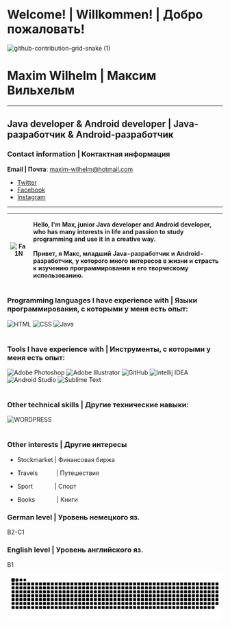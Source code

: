 # Welcome! | Willkommen! | Добро пожаловать! 

![github-contribution-grid-snake (1)](https://user-images.githubusercontent.com/69854595/201497399-2e0a2af5-9a88-4297-96df-d6dea0d89153.gif)

# Maxim Wilhelm | Максим Вильхельм

***
## Java developer & Android developer | Java-разработчик & Android-разработчик


### **Contact information | Контактная информация**
**Email | Почта**: maxim-wilhelm@hotmail.com
* <a href="https://twitter.com/maxisssrude/">Twitter</a>
* <a href="https://www.facebook.com/maxisssrude">Facebook</a>
* <a href="https://www.instagram.com/maxisss.ru.de/">Instagram</a>


  
***

![Fa1N](https://user-images.githubusercontent.com/69854595/201501421-ef01f5b9-fe99-452e-957f-afad366122ab.jpg) | <p align="left"> Hello, I'm Max, junior Java developer and Android developer, who has many interests in life and passion to study programming and use it in a creative way. <br> <br> Привет, я Макс, младший Java-разработчик и Android-разработчик, у которого много интересов в жизни и страсть к изучению программирования и его творческому использованию. </p>
 ------------ | -------------

### Programming languages I have experience with | Языки программирования, с которыми у меня есть опыт:
<div >
<img src="https://user-images.githubusercontent.com/69854595/201545725-d6c33f98-572a-4323-a7aa-9bbfdd06e9a2.jpg" alt="HTML" height="95">
<img src="https://user-images.githubusercontent.com/69854595/201545753-6a66aed1-da44-4b17-913a-24d27de21b8a.jpg" alt="CSS" height="95">
<img src="https://user-images.githubusercontent.com/69854595/201545779-b541ef35-9c2a-4db6-920e-2409f8e6c3ce.jpg" alt="Java" height="95">
</div>
<br>

### Tools I have experience with | Инструменты, с которыми у меня есть опыт:
<div>
<img src="https://user-images.githubusercontent.com/69854595/201545846-c32aa67b-7598-4a11-8b20-0f9ee84ac605.jpg" alt="Adobe Photoshop" height="140">
<img src="https://user-images.githubusercontent.com/69854595/201545888-b95d7db5-30cb-4560-8670-65d9816064b3.jpg" alt="Adobe Illustrator" height="140">
<img src="https://user-images.githubusercontent.com/69854595/201545925-120ff694-5eb4-482d-8cc1-5971a31b5169.jpg" alt="GitHub" height="140">
<img src="https://user-images.githubusercontent.com/69854595/201545985-1b3d76a9-94d9-4568-9009-6a7f94267d05.jpg" alt="intellij IDEA" height="140">
<img src="https://user-images.githubusercontent.com/69854595/201546035-bcc074c1-92a6-4cdb-9b24-690597aa815a.jpg" alt="Android Studio" height="140">
<img src="https://user-images.githubusercontent.com/69854595/201546067-f5e540f1-5730-4f86-8998-eebf59d3c028.jpg" alt="Sublime Text" height="140">

</div>
<br>

### Other technical skills | Другие технические навыки:
<div> 
<img src="https://user-images.githubusercontent.com/69854595/201546098-0810407d-d9cb-444e-9c93-5558f439073f.jpg" alt="WORDPRESS" height="95">   
</div>
<br>

### Other interests | Другие интересы
* Stockmarket | Финансовая биржа

* Travels &nbsp; &nbsp; &nbsp; &nbsp; &nbsp; | Путешествия

* Sport &nbsp; &nbsp; &nbsp; &nbsp; &nbsp; &nbsp; | Спорт

* Books &nbsp; &nbsp; &nbsp; &nbsp; &nbsp; &nbsp; | Книги 

### German level | Уровень немецкого яз.
B2-C1

### English level | Уровень английского яз.
B1

![](https://github.com/Platane/snk/raw/output/github-contribution-grid-snake.svg)
